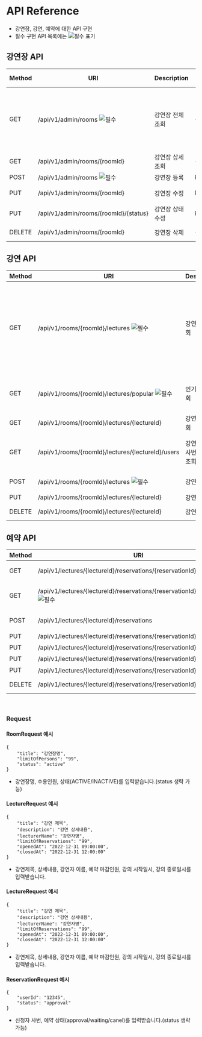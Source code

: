 # API Reference
* 강연장, 강연, 예약에 대한 API 구현
* 필수 구현 API 목록에는 ![필수](https://img.shields.io/badge/필수-FF0000.svg) 표기


## 강연장 API
| Method | URI | Description | Request Body | Response Body | etc |
| --- | --- | --- | --- | --- | --- |
| GET | /api/v1/admin/rooms ![필수](https://img.shields.io/badge/필수-FF0000.svg) | 강연장 전체 조회 | - | RoomResponse | status를 경로에 입력하면 사용하지 않는 강연장을 확인할 수 있습니다.(기본값은 ACTIVE) |
| GET | /api/v1/admin/rooms/{roomId} | 강연장 상세 조회 | - | RoomResponse | - |
| POST | /api/v1/admin/rooms ![필수](https://img.shields.io/badge/필수-FF0000.svg)  | 강연장 등록 | RoomRequest | RoomResponse | - |
| PUT | /api/v1/admin/rooms/{roomId} | 강연장 수정 | RoomRequest | RoomResponse | 권한 관련 하단 참조 |
| PUT | /api/v1/admin/rooms/{roomId}/{status} | 강연장 상태 수정 | RoomRequest | RoomResponse | 권한 관련 하단 참조 |
| DELETE | /api/v1/admin/rooms/{roomId} | 강연장 삭제 | - | - | 204 NO_CONTENT |

## 강연 API
| Method | URI | Description | Request Body | Response Body | etc |
| --- | --- | --- | --- | --- | --- |
| GET | /api/v1/rooms/{roomId}/lectures ![필수](https://img.shields.io/badge/필수-FF0000.svg)| 강연 전체 조회 | - | LectureResponse | 강연 전체 목록을 조회합니다. 조회기간 조건에 따라 조회 범위를 지정할 수 있습니다. ex) 강의 시작일자 기준: 7일 전 ~ 1일 후까지의 강연 리스트 조회 |
| GET | /api/v1/rooms/{roomId}/lectures/popular ![필수](https://img.shields.io/badge/필수-FF0000.svg) | 인기 강연 조회 | - | LecturePopularResponse | 최근 3일간 가장 신청이 많은 강연순으로 리스트를 조회합니다. |
| GET | /api/v1/rooms/{roomId}/lectures/{lectureId} | 강연 상세 조회 | - | LectureResponse | - |
| GET | /api/v1/rooms/{roomId}/lectures/{lectureId}/users | 강연 신청자 사번 리스트 조회 | - | LectureUsersResponse | 강의를 신청한 사용자 사번리스트를 조회합니다. |
| POST | /api/v1/rooms/{roomId}/lectures ![필수](https://img.shields.io/badge/필수-FF0000.svg) | 강연 등록 | LectureRequest | LectureResponse | 권한관련 하단 참조 |
| PUT | /api/v1/rooms/{roomId}/lectures/{lectureId} | 강연장 수정 | LectureRequest | LectureResponse | - |
| DELETE | /api/v1/rooms/{roomId}/lectures/{lectureId} | 강연장 삭제 | - | - | 204 NO_CONTENT |

## 예약 API
| Method | URI | Description | Request Body | Response Body | etc |
| --- | --- | --- | --- | --- | --- |
| GET | /api/v1/lectures/{lectureId}/reservations/{reservationId} | 예약 상세 조회 | - | ReservationResponse | - |
| GET | /api/v1/lectures/{lectureId}/reservations/{reservationId}/users/{userId} ![필수](https://img.shields.io/badge/필수-FF0000.svg) | 신청자 사번으로 예약 조회 | - | ReservationDetailResponse | - |
| POST | /api/v1/lectures/{lectureId}/reservations | 예약 등록 | ReservationRequest | ReservationResponse | 권한관련 하단 참조 |
| PUT | /api/v1/lectures/{lectureId}/reservations/{reservationId} | 예약 수정 | ReservationRequest | 수ReservationResponse | - |
| PUT | /api/v1/lectures/{lectureId}/reservations/{reservationId}/approval | 예약 승인 | ReservationRequest | ReservationResponse | - |
| PUT | /api/v1/lectures/{lectureId}/reservations/{reservationId}/waiting | 예약 대기 | ReservationRequest | ReservationResponse | - |
| PUT | /api/v1/lectures/{lectureId}/reservations/{reservationId}/cancel ![필수](https://img.shields.io/badge/필수-FF0000.svg) | 예약 취소 | ReservationRequest | ReservationResponse | - |
| DELETE | /api/v1/lectures/{lectureId}/reservations/{reservationId} | 예약 삭제 | - | - | 204 NO_CONTENT |
<br/>

### Request

#### RoomRequest 예시
```
{
    "title": "강연장명",
    "limitOfPersons": "99",
    "status": "active"
}
```
- 강연장명, 수용인원, 상태(ACTIVE/INACTIVE)를 입력받습니다.(status 생략 가능)

#### LectureRequest 예시
```
{
    "title": "강연 제목",
    "description": "강연 상세내용",
    "lecturerName": "강연자명",
    "limitOfReservations": "99",
    "openedAt": "2022-12-31 09:00:00",
    "closedAt": "2022-12-31 12:00:00"
}
```
- 강연제목, 상세내용, 강연자 이름, 예약 마감인원, 강의 시작일시, 강의 종료일시를 입력받습니다.

#### LectureRequest 예시
```
{
    "title": "강연 제목",
    "description": "강연 상세내용",
    "lecturerName": "강연자명",
    "limitOfReservations": "99",
    "openedAt": "2022-12-31 09:00:00",
    "closedAt": "2022-12-31 12:00:00"
}
```
- 강연제목, 상세내용, 강연자 이름, 예약 마감인원, 강의 시작일시, 강의 종료일시를 입력받습니다.

#### ReservationRequest 예시
```
{
    "userId": "12345",
    "status": "approval"
}
```
- 신청자 사번, 예약 상태(approval/waiting/canel)를 입력받습니다.(status 생략 가능)
